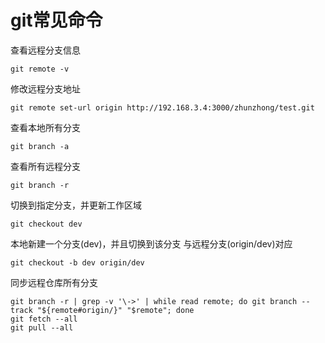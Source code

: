 # git常见命令

查看远程分支信息
```
git remote -v
```

修改远程分支地址
```
git remote set-url origin http://192.168.3.4:3000/zhunzhong/test.git
```

查看本地所有分支
```
git branch -a
```

查看所有远程分支
```
git branch -r
```

切换到指定分支，并更新工作区域
```
git checkout dev
```

本地新建一个分支(dev)，并且切换到该分支 与远程分支(origin/dev)对应
```
git checkout -b dev origin/dev
```

同步远程仓库所有分支
```
git branch -r | grep -v '\->' | while read remote; do git branch --track "${remote#origin/}" "$remote"; done 
git fetch --all 
git pull --all 
```
